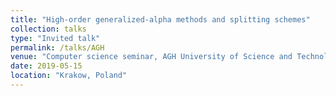 ```yaml
---
title: "High-order generalized-alpha methods and splitting schemes"
collection: talks
type: "Invited talk"
permalink: /talks/AGH
venue: "Computer science seminar, AGH University of Science and Technology"
date: 2019-05-15
location: "Krakow, Poland"
---
```

